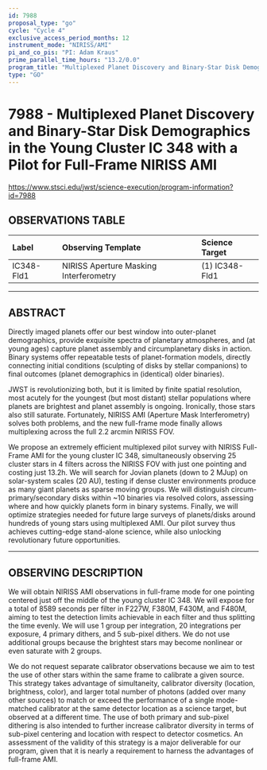 ```yaml
---
id: 7988
proposal_type: "go"
cycle: "Cycle 4"
exclusive_access_period_months: 12
instrument_mode: "NIRISS/AMI"
pi_and_co_pis: "PI: Adam Kraus"
prime_parallel_time_hours: "13.2/0.0"
program_title: "Multiplexed Planet Discovery and Binary-Star Disk Demographics in the Young Cluster IC 348 with a Pilot for Full-Frame NIRISS AMI"
type: "GO"
---
```

# 7988 - Multiplexed Planet Discovery and Binary-Star Disk Demographics in the Young Cluster IC 348 with a Pilot for Full-Frame NIRISS AMI
https://www.stsci.edu/jwst/science-execution/program-information?id=7988
## OBSERVATIONS TABLE
| Label      | Observing Template                   | Science Target |
| :--------- | :----------------------------------- | :------------- |
| IC348-Fld1 | NIRISS Aperture Masking Interferometry | (1) IC348-Fld1 |

---

## ABSTRACT

Directly imaged planets offer our best window into outer-planet demographics, provide exquisite spectra of planetary atmospheres, and (at young ages) capture planet assembly and circumplanetary disks in action. Binary systems offer repeatable tests of planet-formation models, directly connecting initial conditions (sculpting of disks by stellar companions) to final outcomes (planet demographics in (identical) older binaries).

JWST is revolutionizing both, but it is limited by finite spatial resolution, most acutely for the youngest (but most distant) stellar populations where planets are brightest and planet assembly is ongoing. Ironically, those stars also still saturate. Fortunately, NIRISS AMI (Aperture Mask Interferometry) solves both problems, and the new full-frame mode finally allows multiplexing across the full 2.2 arcmin NIRISS FOV.

We propose an extremely efficient multiplexed pilot survey with NIRISS Full-Frame AMI for the young cluster IC 348, simultaneously observing 25 cluster stars in 4 filters across the NIRISS FOV with just one pointing and costing just 13.2h. We will search for Jovian planets (down to 2 MJup) on solar-system scales (20 AU), testing if dense cluster environments produce as many giant planets as sparse moving groups. We will distinguish circum-primary/secondary disks within ~10 binaries via resolved colors, assessing where and how quickly planets form in binary systems. Finally, we will optimize strategies needed for future large surveys of planets/disks around hundreds of young stars using multiplexed AMI. Our pilot survey thus achieves cutting-edge stand-alone science, while also unlocking revolutionary future opportunities.

---

## OBSERVING DESCRIPTION

We will obtain NIRISS AMI observations in full-frame mode for one pointing centered just off the middle of the young cluster IC 348. We will expose for a total of 8589 seconds per filter in F227W, F380M, F430M, and F480M, aiming to test the detection limits achievable in each filter and thus splitting the time evenly. We will use 1 group per integration, 20 integrations per exposure, 4 primary dithers, and 5 sub-pixel dithers. We do not use additional groups because the brightest stars may become nonlinear or even saturate with 2 groups.

We do not request separate calibrator observations because we aim to test the use of other stars within the same frame to calibrate a given source. This strategy takes advantage of simultaneity, calibrator diversity (location, brightness, color), and larger total number of photons (added over many other sources) to match or exceed the performance of a single mode-matched calibrator at the same detector location as a science target, but observed at a different time. The use of both primary and sub-pixel dithering is also intended to further increase calibrator diversity in terms of sub-pixel centering and location with respect to detector cosmetics. An assessment of the validity of this strategy is a major deliverable for our program, given that it is nearly a requirement to harness the advantages of full-frame AMI.